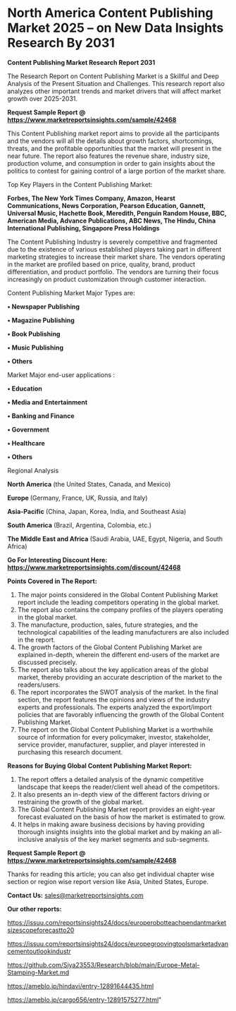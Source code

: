 # North America Content Publishing Market 2025 – on New Data Insights Research By 2031

<strong>Content Publishing Market Research Report 2031</strong>

The Research Report on Content Publishing Market is a Skillful and Deep Analysis of the Present Situation and Challenges. This research report also analyzes other important trends and market drivers that will affect market growth over 2025-2031.

<strong>Request Sample Report @ <a href=https://www.marketreportsinsights.com/sample/42468>https://www.marketreportsinsights.com/sample/42468</a></strong>

This Content Publishing market report aims to provide all the participants and the vendors will all the details about growth factors, shortcomings, threats, and the profitable opportunities that the market will present in the near future. The report also features the revenue share, industry size, production volume, and consumption in order to gain insights about the politics to contest for gaining control of a large portion of the market share.

Top Key Players in the Content Publishing Market:

<strong>Forbes, The New York Times Company, Amazon, Hearst Communications, News Corporation, Pearson Education, Gannett, Universal Music, Hachette Book, Meredith, Penguin Random House, BBC, American Media, Advance Publications, ABC News, The Hindu, China International Publishing, Singapore Press Holdings</strong>

The Content Publishing Industry is severely competitive and fragmented due to the existence of various established players taking part in different marketing strategies to increase their market share. The vendors operating in the market are profiled based on price, quality, brand, product differentiation, and product portfolio. The vendors are turning their focus increasingly on product customization through customer interaction.

Content Publishing Market Major Types are:

<strong>•  Newspaper Publishing

•  Magazine Publishing

•  Book Publishing

•  Music Publishing

•  Others</strong>

Market Major end-user applications :

<strong>•  Education

•  Media and Entertainment

•  Banking and Finance

•  Government

•  Healthcare

•  Others</strong>

Regional Analysis

</u><strong><b>North America</b></strong> (the United States, Canada, and Mexico)

<strong><b>Europe </b></strong>(Germany, France, UK, Russia, and Italy)

<strong><b>Asia-Pacific</b></strong> (China, Japan, Korea, India, and Southeast Asia)

<strong><b>South America</b></strong> (Brazil, Argentina, Colombia, etc.)

<strong><b>The Middle East and Africa</b></strong> (Saudi Arabia, UAE, Egypt, Nigeria, and South Africa)

<strong>Go For Interesting Discount Here: <a href=https://www.marketreportsinsights.com/discount/42468>https://www.marketreportsinsights.com/discount/42468</a></strong>

<strong>Points Covered in The Report:</strong>
<ol>
  <li>The major points considered in the Global Content Publishing Market report include the leading competitors operating in the global market.</li>
  <li>The report also contains the company profiles of the players operating in the global market.</li>
  <li>The manufacture, production, sales, future strategies, and the technological capabilities of the leading manufacturers are also included in the report.</li>
  <li>The growth factors of the Global Content Publishing Market are explained in-depth, wherein the different end-users of the market are discussed precisely.</li>
  <li>The report also talks about the key application areas of the global market, thereby providing an accurate description of the market to the readers/users.</li>
  <li>The report incorporates the SWOT analysis of the market. In the final section, the report features the opinions and views of the industry experts and professionals. The experts analyzed the export/import policies that are favorably influencing the growth of the Global Content Publishing Market.</li>
  <li>The report on the Global Content Publishing Market is a worthwhile source of information for every policymaker, investor, stakeholder, service provider, manufacturer, supplier, and player interested in purchasing this research document.</li>
</ol>
<strong>Reasons for Buying Global Content Publishing Market Report:</strong>

<ol>
  <li>The report offers a detailed analysis of the dynamic competitive landscape that keeps the reader/client well ahead of the competitors.</li>
  <li>It also presents an in-depth view of the different factors driving or restraining the growth of the global market.</li>
  <li>The Global Content Publishing Market report provides an eight-year forecast evaluated on the basis of how the market is estimated to grow.</li>
  <li>It helps in making aware business decisions by having providing thorough insights insights into the global market and by making an all-inclusive analysis of the key market segments and sub-segments.</li>
</ol>
<strong>Request Sample Report @ <a href=https://www.marketreportsinsights.com/sample/42468>https://www.marketreportsinsights.com/sample/42468</a></strong>


Thanks for reading this article; you can also get individual chapter wise section or region wise report version like Asia, United States, Europe.

<strong>Contact Us:</strong>
sales@marketreportsinsights.com

<strong>Our other reports:</strong>

<a href=https://issuu.com/reportsinsights24/docs/europerobotteachpendantmarketsizescopeforecastto20>https://issuu.com/reportsinsights24/docs/europerobotteachpendantmarketsizescopeforecastto20</a>

<a href=https://issuu.com/reportsinsights24/docs/europegroovingtoolsmarketadvancementoutlookindustr>https://issuu.com/reportsinsights24/docs/europegroovingtoolsmarketadvancementoutlookindustr</a>

<a href=https://github.com/Siya23553/Research/blob/main/Europe-Metal-Stamping-Market.md>https://github.com/Siya23553/Research/blob/main/Europe-Metal-Stamping-Market.md</a>

<a href=https://ameblo.jp/hindavi/entry-12891644435.html>https://ameblo.jp/hindavi/entry-12891644435.html</a>

<a href=https://ameblo.jp/cargo656/entry-12891575277.html>https://ameblo.jp/cargo656/entry-12891575277.html</a>"
